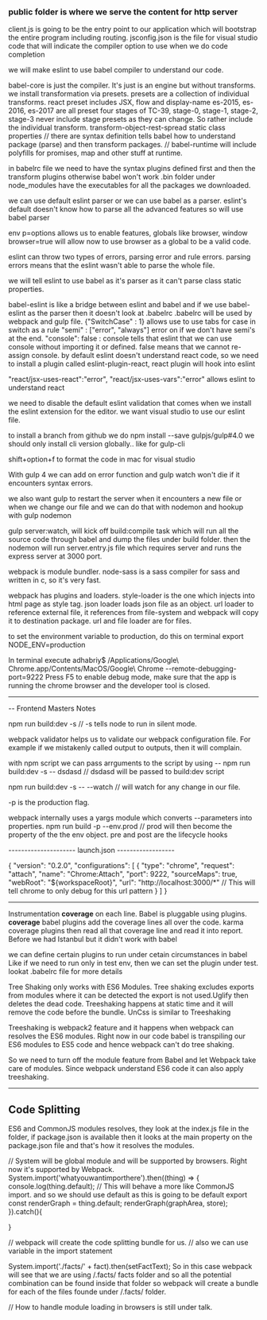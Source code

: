 ### public folder is where we serve the content for http server

client.js is going to be the entry point to our application which will bootstrap the entire program including routing.
jsconfig.json is the file for visual studio code that will indicate the compiler option to use when we do code completion

we will make eslint to use babel compiler to understand our code. 

babel-core is just the compiler.  It's just is an engine but without transforms. 
we install transformation via presets. 
presets are a collection of individual transforms. 
react preset includes JSX, flow and display-name
es-2015, es-2016, es-2017 are all preset
four stages of TC-39, stage-0, stage-1, stage-2, stage-3
never include stage presets as they can change. So rather include the individual transform. 
transform-object-rest-spread
static class properties 
// there are syntax definition tells babel how to understand package (parse) and then transform packages. 
// babel-runtime will include polyfills for promises, map and other stuff at runtime.

 in babelrc file we need to have the syntax plugins defined first and then the transform plugins otherwise babel won't work 
.bin folder under node_modules have the executables for all the packages we downloaded. 

we can use default eslint parser or we can use babel as a parser. eslint's default doesn't know how to parse all the advanced features so will use babel parser

env p=options allows us to enable features, globals like browser, window
browser=true will allow now to use browser as a global to be a valid code.

eslint can throw two types of errors, parsing error and rule errors. parsing errors means that the eslint wasn't able to parse the whole file.

we will tell eslint to use babel as it's parser as it can't parse class static properties. 

babel-eslint is like a bridge between eslint and babel and if we use babel-eslint as the parser then it doesn't look at .babelrc
.babelrc will be used by webpack and gulp file.
 {"SwitchCase" : 1} allows use to use tabs for case in switch as a rule
 "semi" : ["error", "always"] error on if we don't have semi's at the end.
  "console": false : console tells that eslint that we can use console without importing it or defined. false means that we cannot re-assign console.
  by default eslint doesn't understand react code, so we need to install a plugin called eslint-plugin-react, react plugin will hook into eslint

"react/jsx-uses-react":"error",
"react/jsx-uses-vars":"error"
allows eslint to understand react

we need to disable the default eslint validation that comes when we install the eslint extension for the editor. 
we want visual studio to use our eslint file.

to install a branch from github we do 
npm install --save gulpjs/gulp#4.0
we should only install cli version globally.. like for gulp-cli

shift+option+f to format the code in mac for visual studio

With gulp 4 we can add on error function and gulp watch won't die if it encounters syntax errors.

we also want gulp to restart the server when it encounters a new file or when we change our file and we can do that with nodemon and hookup with gulp nodemon

gulp server:watch, will kick off build:compile task which will run all the source code through babel and dump the files under build folder. 
then the nodemon will run server.entry.js file which requires server and runs the express server at 3000 port.

webpack is module bundler. 
node-sass is a sass compiler for sass and written in c, so it's very fast.

webpack has plugins and loaders. 
style-loader is the one which  injects into html page as style tag.
json loader loads json file as an object.
url loader to reference external file, it references from file-system and webpack will copy it to destination package.
url and file loader are for files.

to set the environment variable to production, do this on terminal export NODE_ENV=production

In terminal execute adhabriy$ 
/Applications/Google\ Chrome.app/Contents/MacOS/Google\ Chrome --remote-debugging-port=9222
Press F5 to enable debug mode, make sure that the app is running the chrome browser and the developer tool is closed.

------------------------------------------------------
-- Frontend Masters Notes 

npm run build:dev -s 
// -s tells node to run in silent mode.

webpack validator helps us to validate our webpack configuration file. For example if we mistakenly called output to outputs, then it will complain.

with npm script we can pass arrguments to the script by using -- 
npm run build:dev -s -- dsdasd  // dsdasd will be passed to build:dev script

npm run build:dev -s -- --watch // will watch for any change in our file.

-p is the production flag.

webpack internally uses a yargs module which converts --parameters into properties.
npm run build -p --env.prod // prod will then become the property of the the env object.
pre and post are the lifecycle hooks 



--------------------- launch.json ------------------

{
    "version": "0.2.0",
    "configurations": [
        {
            "type": "chrome",
            "request": "attach",
            "name": "Chrome:Attach",
            "port": 9222,
            "sourceMaps": true,
            "webRoot": "${workspaceRoot}",
            "url": "http://localhost:3000/*" // This will tell chrome to only debug for this url pattern
        }
    ]
}

--------------------------------------------


Instrumentation __coverage__ on each line.
Babel is pluggable using plugins.
__coverage__ babel plugins add the coverage lines all over the code. 
karma coverage plugins then read all that coverage line and read it into report.
Before we had Istanbul but it didn't work with babel

we can define certain plugins to run under cetain circumstances in babel
Like if we need to run only in test env, then we can set the plugin under test. lookat .babelrc file for more details

Tree Shaking only works with ES6 Modules.
Tree shaking excludes exports from modules where it can be detected the export is not used.Uglify  then deletes the dead code.
Treeshaking happens at static time and it will remove the code before the bundle.
UnCss is similar to Treeshaking 

Treeshaking is webpack2 feature and it happens when webpack can resolves the ES6 modules. Right now in our code babel is transpiling our ES6 modules to 
ES5 code and hence webpack can't do tree shaking. 

So we need to turn off the module feature from Babel and let Webpack take care of modules. Since webpack understand ES6 code it can also apply treeshaking.

---------------------------------------
Code Splitting
----------------------------------------

ES6 and CommonJS modules resolves, they look at the index.js file in the folder, if package.json is available then it looks at the main property on the 
package.json file and that's how it resolves the modules.

// System will be global module and will be supported by browsers. Right now it's supported by Webpack.
System.import('whatyouwantimporthere').then((thing) => {
    console.log(thing.default); // This will behave a more like CommonJS import. and so we should use default as this is going to be default export
    const renderGraph = thing.default;
    renderGraph(graphArea, store);
}).catch(){

}

// webpack will create the code splitting bundle for us. 
// also we can use variable in the import statement 


System.import('./facts/' + fact).then(setFactText);
So in this case webpack will see that we are using /.facts/ facts folder and so all the potential combination can be found inside that folder
so webpack will create a bundle for each of the files founde under /.facts/ folder.

// How to handle module loading in browsers is still under talk.
